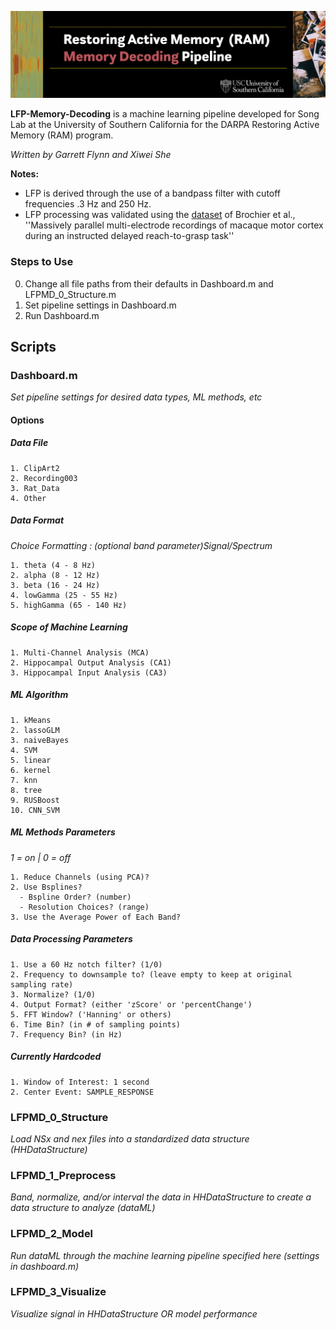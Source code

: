 
![Memory Decoding Cover Photo](Images/Cover.png)

**LFP-Memory-Decoding** is a machine learning pipeline developed for Song Lab at the University of Southern California for the DARPA Restoring Active Memory (RAM) program. 

_Written by Garrett Flynn and Xiwei She_

__Notes:__ 
  * LFP is derived through the use of a bandpass filter with cutoff frequencies .3 Hz and 250 Hz.
  * LFP processing was validated using the [dataset](https://gin.g-node.org/doi/multielectrode_grasp) of Brochier et al., ''Massively parallel multi-electrode recordings of macaque motor cortex during an instructed delayed reach-to-grasp task''

### Steps to Use
  
  0. Change all file paths from their defaults in Dashboard.m and LFPMD_0_Structure.m
  1. Set pipeline settings in Dashboard.m
  2. Run Dashboard.m


## Scripts
### Dashboard.m
*Set pipeline settings for desired data types, ML methods, etc*
#### Options
  ##### Data File
    1. ClipArt2
    2. Recording003
    3. Rat_Data
    4. Other
  
  ##### Data Format
  *Choice Formatting : (optional band parameter)Signal/Spectrum*
  
    1. theta (4 - 8 Hz)
    2. alpha (8 - 12 Hz)
    3. beta (16 - 24 Hz)
    4. lowGamma (25 - 55 Hz)
    5. highGamma (65 - 140 Hz)
    
  
  ##### Scope of Machine Learning
    1. Multi-Channel Analysis (MCA)
    2. Hippocampal Output Analysis (CA1)
    3. Hippocampal Input Analysis (CA3)
  
  ##### ML Algorithm
    1. kMeans
    2. lassoGLM
    3. naiveBayes
    4. SVM
    5. linear
    6. kernel
    7. knn
    8. tree
    9. RUSBoost
    10. CNN_SVM
  
  ##### ML Methods Parameters
  *1 = on | 0 = off*
  
    1. Reduce Channels (using PCA)?
    2. Use Bsplines?
      - Bspline Order? (number)
      - Resolution Choices? (range)
    3. Use the Average Power of Each Band?
  
  ##### Data Processing Parameters
    1. Use a 60 Hz notch filter? (1/0)
    2. Frequency to downsample to? (leave empty to keep at original sampling rate)
    3. Normalize? (1/0)
    4. Output Format? (either 'zScore' or 'percentChange')
    5. FFT Window? ('Hanning' or others)
    6. Time Bin? (in # of sampling points)
    7. Frequency Bin? (in Hz)
  
  ##### Currently Hardcoded
    1. Window of Interest: 1 second
    2. Center Event: SAMPLE_RESPONSE

### LFPMD_0_Structure
*Load NSx and nex files into a standardized data structure (HHDataStructure)*


### LFPMD_1_Preprocess
*Band, normalize, and/or interval the data in HHDataStructure to create a data structure to analyze (dataML)*


### LFPMD_2_Model
*Run dataML through the machine learning pipeline specified here (settings in dashboard.m)*


### LFPMD_3_Visualize
*Visualize signal in HHDataStructure OR model performance*
